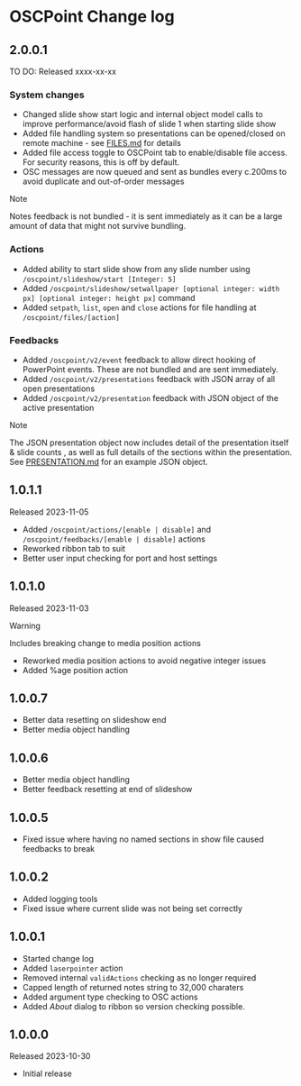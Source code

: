 # OSCPoint Change log

## 2.0.0.1

TO DO: Released xxxx-xx-xx

### System changes


- Changed slide show start logic and internal object model calls to improve performance/avoid flash of slide 1 when starting slide show
- Added file handling system so presentations can be opened/closed on remote machine - see [FILES.md](FILES.md) for details
- Added file access toggle to OSCPoint tab to enable/disable file access. For security reasons, this is off by default.
- OSC messages are now queued and sent as bundles every c.200ms to avoid duplicate and out-of-order messages

> [!NOTE]
> Notes feedback is not bundled - it is sent immediately as it can be a large amount of data that might not survive bundling.

### Actions


- Added ability to start slide show from any slide number using `/oscpoint/slideshow/start [Integer: 5]`
- Added `/oscpoint/slideshow/setwallpaper [optional integer: width px] [optional integer: height px]` command
- Added `setpath`, `list`, `open` and `close` actions for file handling at `/oscpoint/files/[action]`

### Feedbacks

- Added  `/oscpoint/v2/event` feedback to allow direct hooking of PowerPoint events. These are not bundled and are sent immediately.
- Added `/oscpoint/v2/presentations` feedback with JSON array of all open presentations
- Added `/oscpoint/v2/presentation` feedback with JSON object of the active presentation

> [!NOTE]
> The JSON presentation object now includes detail of the presentation itself & slide counts , as well as full details of the sections within the presentation.  See [PRESENTATION.md](PRESENTATION.md) for an example JSON object.

## 1.0.1.1

Released 2023-11-05

- Added `/oscpoint/actions/[enable | disable]` and `/oscpoint/feedbacks/[enable | disable]` actions
- Reworked ribbon tab to suit
- Better user input checking for port and host settings
  
## 1.0.1.0

Released 2023-11-03

> [!WARNING]
> Includes breaking change to media position actions

- Reworked media position actions to avoid negative integer issues
- Added %age position action


## 1.0.0.7
- Better data resetting on slideshow end
- Better media object handling

## 1.0.0.6

- Better media object handling
- Better feedback resetting at end of slideshow

## 1.0.0.5

- Fixed issue where having no named sections in show file caused feedbacks to break
  
## 1.0.0.2

- Added logging tools
- Fixed issue where current slide was not being set correctly

## 1.0.0.1

- Started change log
- Added `laserpointer` action
- Removed internal `validActions` checking as no longer required
- Capped length of returned notes string to 32,000 charaters
- Added argument type checking to OSC actions
- Added *About* dialog to ribbon so version checking possible.


## 1.0.0.0

Released 2023-10-30

- Initial release
